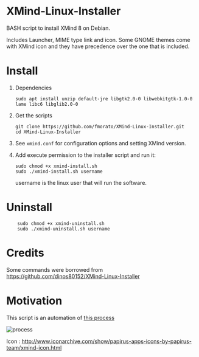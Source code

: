 # XMind-Linux-Installer

BASH script to install XMind 8 on Debian.

Includes Launcher, MIME type link and icon. Some GNOME themes come with XMind icon and they have precedence over the one that is included.

# Install

1.  Dependencies

        sudo apt install unzip default-jre libgtk2.0-0 libwebkitgtk-1.0-0 lame libc6 libglib2.0-0

2.  Get the scripts 

        git clone https://github.com/fmorato/XMind-Linux-Installer.git
        cd XMind-Linux-Installer

3.  See `xmind.conf` for configuration options and setting XMind version.

4.  Add execute permission to the installer script and run it:
	
	    sudo chmod +x xmind-install.sh
	    sudo ./xmind-install.sh username

    username is the linux user that will run the software.

# Uninstall

        sudo chmod +x xmind-uninstall.sh
        sudo ./xmind-uninstall.sh username

# Credits

Some commands were borrowed from https://github.com/dinos80152/XMind-Linux-Installer

# Motivation

This script is an automation of [this process](http://www.xmind.net/m/PuDC)

![process](https://xmindshare.s3.amazonaws.com/preview/PuDC-FwEzHqO-77495.png)

Icon : http://www.iconarchive.com/show/papirus-apps-icons-by-papirus-team/xmind-icon.html
